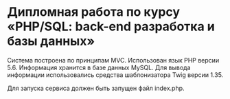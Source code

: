 <h1>Дипломная работа по курсу «PHP/SQL: back-end разработка и базы данных»</h1>
<p>Система построена по принципам MVC. Использован язык PHP версии 5.6.  Информация хранится в базе данных MySQL. Для вывода информации использовались средства шаблонизатора Twig версии 1.35.</p>
<p>Для запуска сервиса должен быть запущен файл  index.php.</p>

